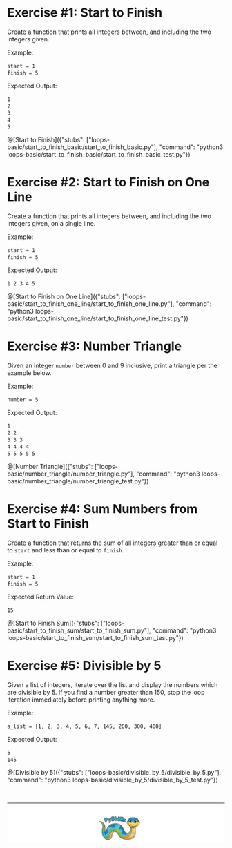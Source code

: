 # Exercise #1: Start to Finish

Create a function that prints all integers between, and including the two integers given.

Example:

```text
start = 1
finish = 5
```

Expected Output:

```text
1
2
3
4
5
```

@[Start to Finish]({"stubs": ["loops-basic/start_to_finish_basic/start_to_finish_basic.py"], "command": "python3 loops-basic/start_to_finish_basic/start_to_finish_basic_test.py"})

# Exercise #2: Start to Finish on One Line

Create a function that prints all integers between, and including the two integers given, on a single line.

Example:

```text
start = 1
finish = 5
```

Expected Output:

```text
1 2 3 4 5
```

@[Start to Finish on One Line]({"stubs": ["loops-basic/start_to_finish_one_line/start_to_finish_one_line.py"], "command": "python3 loops-basic/start_to_finish_one_line/start_to_finish_one_line_test.py"})

# Exercise #3: Number Triangle

Given an integer `number` between 0 and 9 inclusive, print a triangle per the example below.

Example:

```text
number = 5
```

Expected Output:

```text
1
2 2
3 3 3
4 4 4 4
5 5 5 5 5
```

@[Number Triangle]({"stubs": ["loops-basic/number_triangle/number_triangle.py"], "command": "python3 loops-basic/number_triangle/number_triangle_test.py"})

# Exercise #4: Sum Numbers from Start to Finish

Create a function that returns the sum of all integers greater than or equal to `start` and less than or equal to `finish`.

Example:

```text
start = 1
finish = 5
```

Expected Return Value:

```text
15
```


@[Start to Finish Sum]({"stubs": ["loops-basic/start_to_finish_sum/start_to_finish_sum.py"], "command": "python3 loops-basic/start_to_finish_sum/start_to_finish_sum_test.py"})


# Exercise #5: Divisible by 5

Given a list of integers, iterate over the list and display the numbers which are divisible by 5. If you find a number greater than 150, stop the loop iteration immediately before printing anything more.

Example:

```text
a_list = [1, 2, 3, 4, 5, 6, 7, 145, 200, 300, 400]
```

Expected Output:

```text
5
145
```

@[Divisible by 5]({"stubs": ["loops-basic/divisible_by_5/divisible_by_5.py"], "command": "python3 loops-basic/divisible_by_5/divisible_by_5_test.py"})

<BR>

************

[![Skillz Catalog](../../graphics/PySkillzFooter.png)](skillz-catalog)

